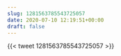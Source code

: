 ```yaml
---
slug: 1281563785543725057
date: 2020-07-10 12:19:51+00:00
draft: false
---
```


{{< tweet 1281563785543725057 >}}
